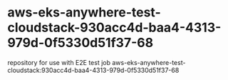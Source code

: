 # aws-eks-anywhere-test-cloudstack-930acc4d-baa4-4313-979d-0f5330d51f37-68
repository for use with E2E test job aws-eks-anywhere-test-cloudstack:930acc4d-baa4-4313-979d-0f5330d51f37-68
